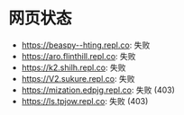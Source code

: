 # 网页状态
- https://beaspy--hting.repl.co: 失败
- https://aro.flinthill.repl.co: 失败
- https://k2.shilh.repl.co: 失败
- https://V2.sukure.repl.co: 失败
- https://mization.edpjg.repl.co: 失败 (403)
- https://ls.tpjow.repl.co: 失败 (403)
